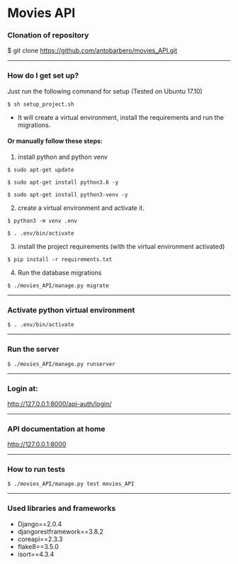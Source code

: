 # Movies API #

### Clonation of repository ###
$ git clone https://github.com/antobarbero/movies_API.git

________________________________________________________________________


### How do I get set up? ###

Just run the following command for setup (Tested on Ubuntu 17.10)

```
$ sh setup_project.sh
```
* It will create a virtual environment, install the requirements and run the migrations.



#### Or manually follow these steps: ####


1. install python and python venv

```
$ sudo apt-get update

$ sudo apt-get install python3.6 -y

$ sudo apt-get install python3-venv -y

```

2.  create a virtual environment and activate it.

```
$ python3 -m venv .env

$ . .env/bin/activate
```


3. install the project requirements (with the virtual environment activated)

```
$ pip install -r requirements.txt
```

4. Run the database migrations

```
$ ./movies_API/manage.py migrate
```

________________________________________________________________________

### Activate python virtual environment ###

```
$ . .env/bin/activate
```
________________________________________________________________________

### Run the server ###

```
$ ./movies_API/manage.py runserver
```
________________________________________________________________________


### Login at: ###

http://127.0.0.1:8000/api-auth/login/

________________________________________________________________________

### API documentation at home ###

http://127.0.0.1:8000

________________________________________________________________________

### How to run tests ###
```
$ ./movies_API/manage.py test movies_API
```

________________________________________________________________________

### Used libraries and frameworks ###

* Django==2.0.4
* djangorestframework==3.8.2
* coreapi==2.3.3
* flake8==3.5.0
* isort==4.3.4
